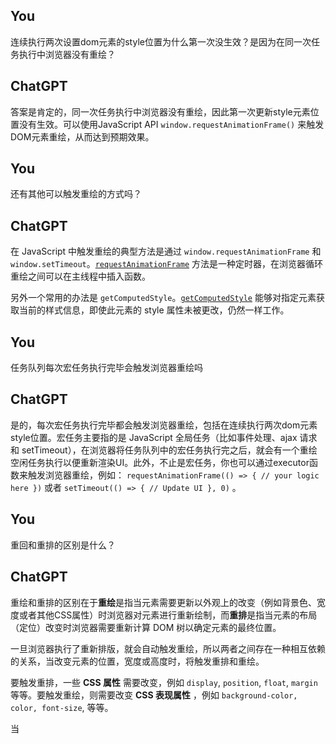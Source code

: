 You
---

连续执行两次设置dom元素的style位置为什么第一次没生效？是因为在同一次任务执行中浏览器没有重绘？

ChatGPT
-------

答案是肯定的，同一次任务执行中浏览器没有重绘，因此第一次更新style元素位置没有生效。可以使用JavaScript API `window.requestAnimationFrame()` 来触发DOM元素重绘，从而达到预期效果。

You
---

还有其他可以触发重绘的方式吗？

ChatGPT
-------

在 JavaScript 中触发重绘的典型方法是通过 `window.requestAnimationFrame` 和 `window.setTimeout`。[`requestAnimationFrame`](https://developer.mozilla.org/en-US/docs/Web/API/Window/requestAnimationFrame) 方法是一种定时器，在浏览器循环重绘之间可以在主线程中插入函数。

另外一个常用的办法是 `getComputedStyle`。[`getComputedStyle`](https://developer.mozilla.org/en-US/docs/Web/API/Window/getComputedStyle) 能够对指定元素获取当前的样式信息，即使此元素的 style 属性未被更改，仍然一样工作。

You
---

任务队列每次宏任务执行完毕会触发浏览器重绘吗

ChatGPT
-------

是的，每次宏任务执行完毕都会触发浏览器重绘，包括在连续执行两次dom元素style位置。宏任务主要指的是 JavaScript 全局任务（比如事件处理、ajax 请求和 setTimeout），在浏览器将任务队列中的宏任务执行完之后，就会有一个重绘空闲任务执行以便重新渲染UI。此外，不止是宏任务，你也可以通过executor函数来触发浏览器重绘，例如： `requestAnimationFrame(() => { // your logic here })` 或者 `setTimeout(() => { // Update UI }, 0)` 。

You
---

重回和重排的区别是什么？

ChatGPT
-------

重绘和重排的区别在于**重绘**是指当元素需要更新以外观上的改变（例如背景色、宽度或者其他CSS属性）时浏览器对元素进行重新绘制，而**重排**是指当元素的布局（定位）改变时浏览器需要重新计算 DOM 树以确定元素的最终位置。

一旦浏览器执行了重新排版，就会自动触发重绘，所以两者之间存在一种相互依赖的关系，当改变元素的位置，宽度或高度时，将触发重排和重绘。

要触发重排，一些 **CSS 属性** 需要改变，例如 `display`, `position`, `float`, `margin` 等等。要触发重绘，则需要改变 **CSS 表现属性** ，例如 `background-color, color, font-size`, 等等。

当 <script> 元素被执行时，浏览器也会触发重排和重绘，可以使用 `getComputedStyle()` 方法来强制浏览器触发重新排版和重绘页面。

You
---

clientHeight会触发浏览器强制重绘吗

ChatGPT
-------

**重绘和重排的区别**

重绘是指浏览器将元素样式应用到实际展示上，而重排是指布局改变时需要做的调整，它会影响元素在文档中的相对位置。

重绘常常是在执行多个 DOM 节点样式更改时发生，而不是节点本身发生变化时。当更改单个元素样式时，不会一定触发重绘。

使用以下 JavaScript/CSS 操作通常可以触发重绘：

*   用 JavaScript 操作元素的 className 属性
*   用 JavaScript 操作 "background" 属性
*   用 JavaScript 操作 "color" 属性
*   使用 CSS3 扩展样式 (如 border-radius, box-shadow and transforms)



`wrapper.clientHeight` 是检查元素的可见高度，也称作内容高度。当代码中改变了 `wrapper` 元素的宽度和高度时，读取到的都是物理像素值，浏览器将不会强制处理重绘。如果想要在代码中触发重绘，就必须使用 `wrapper.clientHeight` 来让浏览器处理重绘，因为只有当它真正可见高度有改变时，才会重新绘制。另外，还可以给容器设置 `overflow: hidden;`，来触发重绘。

You
---

给容器设置 overflow: hidden;，来触发重绘 展开讲讲

ChatGPT
-------

当添加 `overflow: hidden;` 属性到容器时，它将阻止元素溢出其范围，从而引发浏览器的重绘。这会改变页面的布局，因此会重新渲染页面上的所有元素（包括位置可能会有变化的元素），并且还会触发 Layout、Paint和Composite这三组流程来更新整个页面，因此会产生重绘行为。

You
---

给容器设置 overflow: hidden后，当子容器发生样式变化，就会触发重绘吗？

ChatGPT
-------

给容器设置 `overflow: hidden` 后，子容器发生样式变化后，浏览器会执行一次重排。重排是指所有的css都将重新计算样式集合，比如尺寸、坐标位置、元素的显示/隐藏状态。

在这个过程中，渲染层才会重新绘制页面，即重回，以跟新后的样式应用到页面上。这也是为什么当我们一直重复设置 `wrapper.style.transform` 代码时，第一次没有生效，是因为渲染层没有重新绘制页面的原因。
